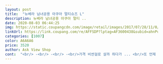 ```yaml
---
layout: post 
title:  "뉴베라 남녀공용 아쿠아 멀티슈즈 L" 
description: 뉴베라 남녀공용 아쿠아 멀티 ..
date: 2020-08-03 06:44:25 
img: https://static.coupangcdn.com/image/retail/images/2017/07/28/11/0/c003a7e9-6c38-42bf-8dc7-ba6961bc55ea.jpg 
linkUrl: https://link.coupang.com/re/AFFSDP?lptag=AF3600438&subid=ahnPublicAsk&pageKey=28983076&itemId=110887852&vendorItemId=3217228399&traceid=V0-113-402e590d3e599880 
categories: [1007] 
color: A6A6A6 
price: 3520 
author: Ask View Shop 
cont:  "<br/> -<br/> -<br/> -<br/>가격 비싼걸로 살까 하다가 ... <br/>또 언제 가겠나싶어서<br/>가격대비 짱이고요 지리고요<br/>가족여행으로 스파 놀러가기로 해서<br/>가족여행으로 스파 놀러가는데<br/>그냥 ... <br/>스파나 수영장가서 부담없이 막 신기 좋은거 같아요<br/>근데 조금 밀리기는 하더라구요... <br/><br/>급하게 로켓배송으로 구매했어요<br/>너무 이 신발을 믿고 활개치고 다니면 먼가 큰일날거 같아요... <br/><br/>느낌이 덧신에 고무창 깔린 느낌이에요<br/>덧신에 밑에 고무덧대어진 느낌... <br/><br/>뜨거운 모래사장에서 신기는 힘들고 실내수영장에서 신을거라면 무난한 상품이라고 생각이 드네요<br/>받자마자 신어보셨는데 딱 맞으신다고 좋아하시네요<br/>발등까지다탄다고햐서 급하게구매했어용<br/>비싼 브랜드 아쿠아슈즈 사기 돈 아까우신분들은 이 정도 가격이면 부담없이 한두번 쓰고 관리잘해서 몇년 쓰면 더 좋고 ㅎㅎ 수영장 샤워실에 깔린 매트가 발 아퍼서 이거 신길 잘했다고 생각 들었어요 ㅎㅎ<br/>사이판여행간다고 급하게하나샀네요<br/>살짝 밀리기는 한다고 하시는데 하루종일 별 문제없이 잘 신으셨어요<br/>수영장가서도 신고 위험하지 않게 잘 돌아다니셨어요<br/>숙소에 들어와서 바로 말려서 담날 상태 보니까 멀쩡하더라구요 ㅎㅎ<br/>신어보니까 그냥 덧신 신은 느낌이더라구요 ㅋㅋ<br/>신으니그냥양말같긴한데 ㅋㅋㅋㅋ<br/>실내수영장 아닌곳에서 신기는 힘들어보이구요<br/>실내수영장에서 신기는 좀 불편해보여서 급하게 구매했어요<br/>실내수영장에서만 신으실거면 추천해드립니다 ㅎㅎ<br/>실외 해수욕장이라면 문제 없지만... <br/><br/>싸이판 갔다왔는데 모래에 산호가섞여있어 발아프다고해서<br/>아주 저렴한 가격에 이뻐보여서 구매했어요<br/>어차피 애기 노는거 도와주고 서포트해주면서 신는거라서 큰 불편함은 없었어요.<br/><br/>엄마 아쿠아슈즈가 ... <br/>운동화형식으로 된거라서 ... <br/><br/>엄마가 240245를 신으시기 때문에 안맞으면 어쩌나 ... <br/>걱정했는데<br/>엄청 싸게 나온 반면 사이즈가 240 한 사이즈뿐이라서<br/>잘 놔뒀다가 다음에 또 물놀이 가면 쓰신다고 하네요<br/>적극추천합니다요 ㅎㅎ<br/>짜응<br/>찢어지셨단분들 뭘얼마나 밟고다니셨는지몰겠네여 ㅋㅋㅋ<br/>하나도 안찢어지고 엄청잘신고 그대로가져왔어요<br/>한번신고 버리고오려고 샀는데<br/>후기 <br/>후기는 갔다와서남길게욘<br/>" 
---
```

